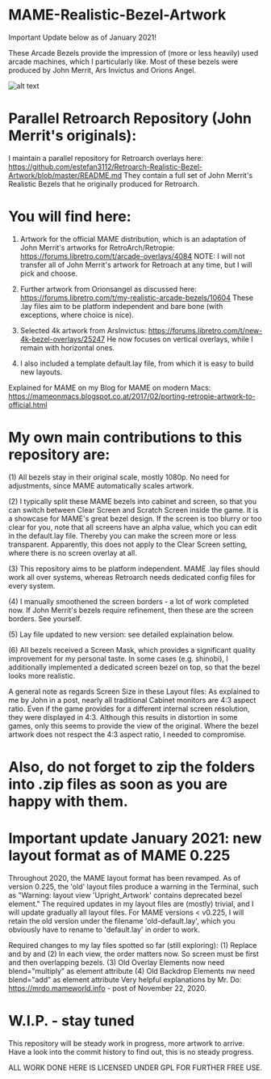# MAME-Realistic-Bezel-Artwork

Important Update below as of January 2021!

These Arcade Bezels provide the impression of (more or less heavily) used arcade machines, which I particularly like. Most of these bezels were produced by John Merrit, Ars Invictus and Orions Angel.

![alt text](screenshots/bankp.jpg "Bank Panic with Overlay in MAME")

# Parallel Retroarch Repository (John Merrit's originals):

I maintain a parallel repository for Retroarch overlays here:
https://github.com/estefan3112/Retroarch-Realistic-Bezel-Artwork/blob/master/README.md
They contain a full set of John Merrit's Realistic Bezels that he originally produced for Retroarch.

# You will find here:

1. Artwork for the official MAME distribution, which is an adaptation of John Merrit's artworks for RetroArch/Retropie:
https://forums.libretro.com/t/arcade-overlays/4084
NOTE: I will not transfer all of John Merrit's artwork for Retroach at any time, but I will pick and choose.

2. Further artwork from Orionsangel as discussed here:
https://forums.libretro.com/t/my-realistic-arcade-bezels/10604
These .lay files aim to be platform independent and bare bone (with exceptions, where choice is nice).

3. Selected 4k artwork from ArsInvictus:
https://forums.libretro.com/t/new-4k-bezel-overlays/25247
He now focuses on vertical overlays, while I remain with horizontal ones.

4. I also included a template default.lay file, from which it is easy to build new layouts.

Explained for MAME on my Blog for MAME on modern Macs:
https://mameonmacs.blogspot.co.at/2017/02/porting-retropie-artwork-to-official.html

# My own main contributions to this repository are:

(1) All bezels stay in their original scale, mostly 1080p. No need for adjustments, since MAME automatically scales artwork.

(2) I typically split these MAME bezels into cabinet and screen, so that you can switch between Clear Screen and Scratch Screen inside the game. It is a showcase for MAME's great bezel design. If the screen is too blurry or too clear for you, note that all screens have an alpha value, which you can edit in the default.lay file. Thereby you can make the screen more or less transparent. Apparently, this does not apply to the Clear Screen setting, where there is no screen overlay at all.

(3) This repository aims to be platform independent. MAME .lay files should work all over systems, whereas Retroarch needs dedicated config files for every system.

(4) I manually smoothened the screen borders - a lot of work completed now. If John Merrit's bezels require refinement, then these are the screen borders. See yourself.

(5) Lay file updated to new version: see detailed explaination below.

(6) All bezels received a Screen Mask, which provides a significant quality improvement for my personal taste. In some cases (e.g. shinobi), I additionally implemented a dedicated screen bezel on top, so that the bezel looks more realistic.

A general note as regards Screen Size in these Layout files:
As explained to me by John in a post, nearly all traditional Cabinet monitors are 4:3 aspect ratio. Even if the game provides for a different internal screen resolution, they were displayed in 4:3. Although this results in distortion in some games, only this seems to provide the view of the original. Where the bezel artwork does not respect the 4:3 aspect ratio, I needed to compromise.

# Also, do not forget to zip the folders into .zip files as soon as you are happy with them.

# Important update January 2021: new layout format as of MAME 0.225

Throughout 2020, the MAME layout format has been revamped. As of version 0.225, the 'old' layout files produce a warning in the Terminal, such as
"Warning: layout view 'Upright_Artwork' contains deprecated bezel element."
The required updates in my layout files are (mostly) trivial, and I will update gradually all layout files. For MAME versions < v0.225, I will retain the old version under the filename 'old-default.lay', which you obviously have to rename to 'default.lay' in order to work.

Required changes to my lay files spotted so far (still exploring):
(1) Replace <bezel element> and </bezel> by <element ref> and </element>
(2) In each view, the order matters now. So screen must be first and then overlapping bezels.
(3) Old Overlay Elements now need blend="multiply" as element attribute
(4) Old Backdrop Elements nw need blend="add" as element attribute
Very helpful explanations by Mr. Do: https://mrdo.mameworld.info - post of November 22, 2020.

# W.I.P. - stay tuned

This repository will be steady work in progress, more artwork to arrive. Have a look into the commit history to find out, this is no steady progress.

ALL WORK DONE HERE IS LICENSED UNDER GPL FOR FURTHER FREE USE.
